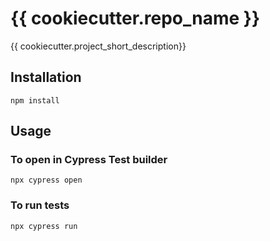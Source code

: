 # {{ cookiecutter.repo_name }}

{{ cookiecutter.project_short_description}}


## Installation

`npm install`


## Usage

### To open in Cypress Test builder

`npx cypress open`

### To run tests

`npx cypress run`